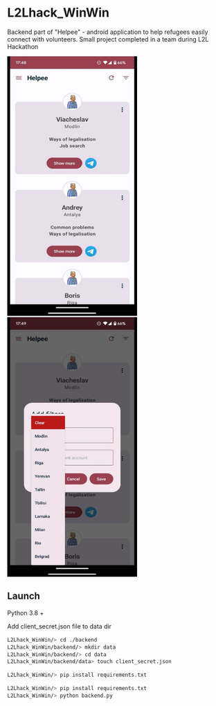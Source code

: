 # L2Lhack_WinWin

Backend part of "Helpee" - android application to help refugees easily connect with volunteers. Small project completed in a team during L2L Hackathon

<p float="left">
  <img src="https://github.com/kraslav4ik/L2Lhack_WinWin/blob/backend-dev/pictures/photo_2022-11-22_13-21-50.jpg" height="600" width="300"/>
  <img src="https://github.com/kraslav4ik/L2Lhack_WinWin/blob/backend-dev/pictures/photo_2022-11-22_13-21-57.jpg" height="600" width="300"/>
</p>



## Launch

Python 3.8 +

Add client_secret.json file to data dir

```bash
L2Lhack_WinWin/> cd ./backend
L2Lhack_WinWin/backend/> mkdir data
L2Lhack_WinWin/backend/> cd data
L2Lhack_WinWin/backend/data> touch client_secret.json
```

```bash
L2Lhack_WinWin/> pip install requirements.txt
```

```bash
L2Lhack_WinWin/> pip install requirements.txt
L2Lhack_WinWin/> python backend.py
```

